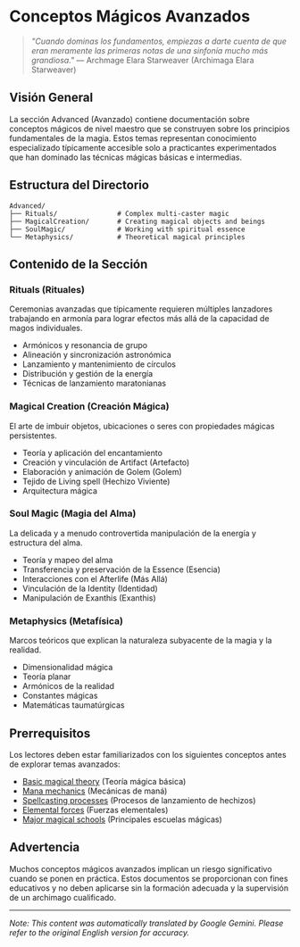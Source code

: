 # **Conceptos Mágicos Avanzados**

> *"Cuando dominas los fundamentos, empiezas a darte cuenta de que eran meramente las primeras notas de una sinfonía mucho más grandiosa."* — Archmage Elara Starweaver (Archimaga Elara Starweaver)

## Visión General

La sección Advanced (Avanzado) contiene documentación sobre conceptos mágicos de nivel maestro que se construyen sobre los principios fundamentales de la magia. Estos temas representan conocimiento especializado típicamente accesible solo a practicantes experimentados que han dominado las técnicas mágicas básicas e intermedias.

## Estructura del Directorio

```
Advanced/
├── Rituals/               # Complex multi-caster magic
├── MagicalCreation/       # Creating magical objects and beings
├── SoulMagic/             # Working with spiritual essence
└── Metaphysics/           # Theoretical magical principles
```

## Contenido de la Sección

### Rituals (Rituales)

Ceremonias avanzadas que típicamente requieren múltiples lanzadores trabajando en armonía para lograr efectos más allá de la capacidad de magos individuales.

- Armónicos y resonancia de grupo
- Alineación y sincronización astronómica
- Lanzamiento y mantenimiento de círculos
- Distribución y gestión de la energía
- Técnicas de lanzamiento maratonianas

### Magical Creation (Creación Mágica)

El arte de imbuir objetos, ubicaciones o seres con propiedades mágicas persistentes.

- Teoría y aplicación del encantamiento
- Creación y vinculación de Artifact (Artefacto)
- Elaboración y animación de Golem (Golem)
- Tejido de Living spell (Hechizo Viviente)
- Arquitectura mágica

### Soul Magic (Magia del Alma)

La delicada y a menudo controvertida manipulación de la energía y estructura del alma.

- Teoría y mapeo del alma
- Transferencia y preservación de la Essence (Esencia)
- Interacciones con el Afterlife (Más Allá)
- Vinculación de la Identity (Identidad)
- Manipulación de Exanthis (Exanthis)

### Metaphysics (Metafísica)

Marcos teóricos que explican la naturaleza subyacente de la magia y la realidad.

- Dimensionalidad mágica
- Teoría planar
- Armónicos de la realidad
- Constantes mágicas
- Matemáticas taumatúrgicas

## Prerrequisitos

Los lectores deben estar familiarizados con los siguientes conceptos antes de explorar temas avanzados:

- [Basic magical theory](/codex/Magics/Core/Magic.md) (Teoría mágica básica)
- [Mana mechanics](/codex/Magics/Core/ManaMechanics.md) (Mecánicas de maná)
- [Spellcasting processes](/codex/Magics/Core/MagicCasting.md) (Procesos de lanzamiento de hechizos)
- [Elemental forces](/codex/Magics/Elements/ElementalMagic.md) (Fuerzas elementales)
- [Major magical schools](/codex/Magics/Schools/) (Principales escuelas mágicas)

## Advertencia

Muchos conceptos mágicos avanzados implican un riesgo significativo cuando se ponen en práctica. Estos documentos se proporcionan con fines educativos y no deben aplicarse sin la formación adecuada y la supervisión de un archimago cualificado.


---
_Note: This content was automatically translated by Google Gemini. Please refer to the original English version for accuracy._